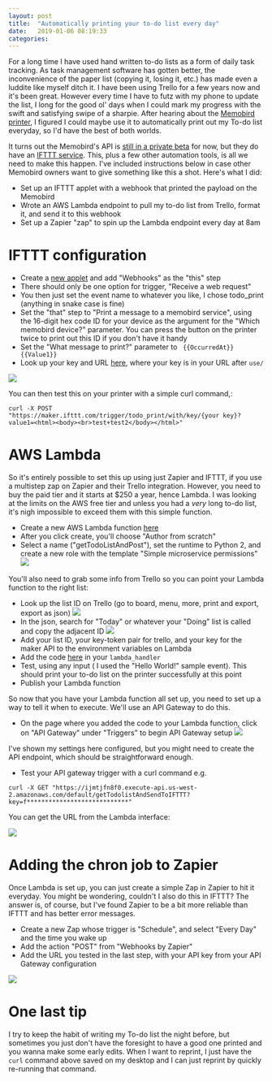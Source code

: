 ```yaml
---
layout: post
title:  "Automatically printing your to-do list every day"
date:   2019-01-06 08:19:33
categories:
---
```


For a long time I have used hand written to-do lists as a form of daily task tracking. As task management software has gotten better, the inconvenience of the paper list (copying it, losing it, etc.) has made even a luddite like myself ditch it.  I have been using Trello for a few years now and it's been great. However every time I have to futz with my phone to update the list, I long for the good ol' days when I could mark my progress with the swift and satisfying swipe of a sharpie. After hearing about the [Memobird printer](https://amzn.to/2RxkUt5), I figured I could maybe use it to automatically print out my To-do list everyday, so I'd have the best of both worlds.

It turns out the Memobird's API is [still in a private beta](/images/memobirdapi.png) for now, but they do have an [IFTTT service](https://ifttt.com/memobird). This, plus a few other automation tools, is all we need to make this happen. I've included instructions below in case other Memobird owners want to give something like this a shot. Here's what I did:

* Set up an IFTTT applet with a webhook that printed the payload on the Memobird
* Wrote an AWS Lambda endpoint to pull my to-do  list from Trello, format it, and send it to this webhook
* Set up a Zapier "zap" to spin up the Lambda endpoint every day at  8am

# IFTTT configuration

* Create a [new applet](https://ifttt.com/create) and add "Webhooks" as the "this" step
* There should only be one option for trigger, "Receive a web request"
* You then just set the event name to whatever you like, I chose todo_print (anything in snake case is fine)
* Set the "that" step to "Print a message to a memobird service", using the 16-digit hex code ID for your device as the argument for the "Which memobird device?" parameter. You can press the button on the printer twice to print out this ID if you don't have it handy
* Set the "What message to print?" parameter to ` {{OccurredAt}} {{Value1}}`
* Look up your key and URL [here](https://ifttt.com/services/maker_webhooks/settings), where your key is in your URL after `use/`

![](/images/iftttconfig.png)

You can then test this on your printer with a simple curl command,:

```
curl -X POST "https://maker.ifttt.com/trigger/todo_print/with/key/{your key}?value1=<html><body><br>test+test2</body></html>"
```

# AWS Lambda

So it's entirely possible to set this up using just Zapier and IFTTT, if you use a multistep zap on Zapier and their Trello integration. However, you need to buy the paid tier and it starts at $250 a year, hence Lambda. I was looking at the limits on the AWS free tier and unless you had a *very* long to-do list, it's nigh impossible to exceed them with this simple function.

* Create a new AWS Lambda function [here](https://us-west-2.console.aws.amazon.com/lambda/home)
* After you click create, you'll choose "Author from scratch"
* Select a name ("getTodoListAndPost"), set the runtime to Python 2, and create a new role with the template "Simple microservice permissions"
![](/images/lambdasetup.png)

You'll also need to grab some info from Trello so you can point your Lambda function to the right list:
* Look up the list ID on Trello (go to board, menu, more, print and export, export as json)
![](/images/trellojson.png)
* In the json, search for "Today" or whatever your "Doing" list is called and copy the adjacent ID
![](/images/trellojsonid.png)
* Add your list ID, your key-token pair for trello, and your key for the maker API to the environment variables on Lambda
* Add the code [here](/code/lambda_handler.py) in your `lambda_handler`
* Test, using any input ( I used the "Hello World!" sample event). This should print your to-do list on the printer successfully at this point
* Publish your Lambda function

So now that you have your Lambda function all set up, you need to set up a way to tell it when to execute. We'll use an API Gateway to do this.
* On the page where you added the code to your Lambda function, click on "API Gateway" under "Triggers" to begin API Gateway setup
![](/images/gatewaytrigger.png)

I've shown my settings here configured, but you might need to create the API endpoint, which should be straightforward enough.

* Test your API gateway trigger with a curl command e.g.

```
curl -X GET "https://ijmtjfn8f0.execute-api.us-west-2.amazonaws.com/default/getTodolistAndSendToIFTTT?key=f****************************"
```
You can get the URL from the Lambda interface:

![](/images/apigatewaysetup.png)

# Adding the chron job to Zapier

Once Lambda is set up, you can just create a simple Zap in Zapier to hit it everyday. You might be wondering, couldn't I also do this in IFTTT? The answer is, of course, but I've found Zapier to be a bit more reliable than IFTTT and has better error messages.

* Create a new Zap whose trigger is "Schedule", and select "Every Day" and the time you wake up
* Add the action "POST" from "Webhooks by Zapier"
* Add the URL you tested in the last step, with your API key from your API Gateway configuration

![](/images/zapiersetup.png)

# One last tip

I try to keep the habit of writing my To-do list the night before, but sometimes you just don't have the foresight to have a good one printed and you wanna make some early edits. When I want to reprint, I just have the `curl` command above saved on my desktop and I can just reprint by quickly re-running that command.   
